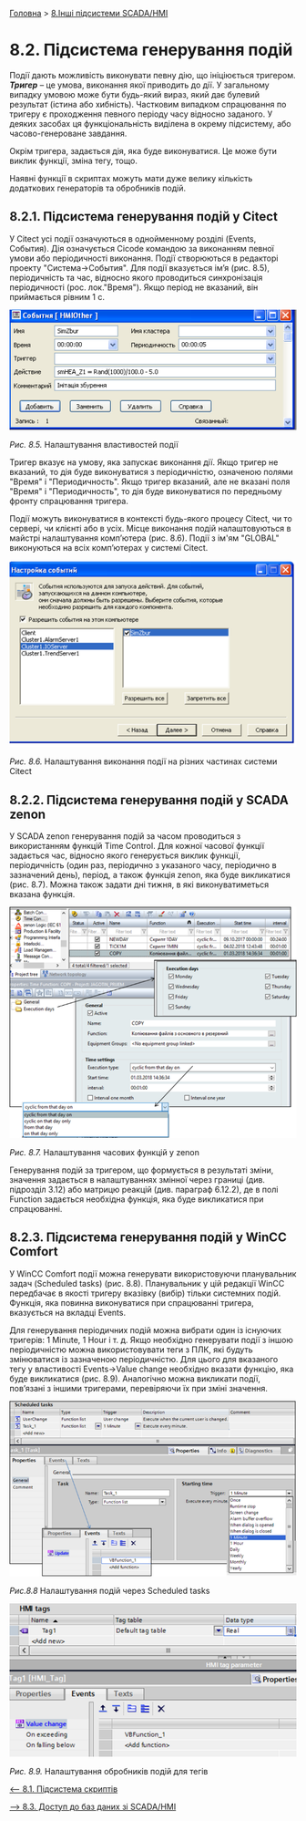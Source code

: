 [Головна](README.md) > [8.Інші підсистеми SCADA/HMI](8.md)

# 8.2. Підсистема генерування подій

Події дають можливість виконувати певну дію, що ініціюється тригером. ***Тригер*** – це умова, виконання якої приводить до дії. У загальному випадку умовою може бути будь-який вираз, який дає булевий результат (істина або хибність). Частковим випадком спрацювання по тригеру є проходження певного періоду часу відносно заданого. У деяких засобах ця функціональність виділена в окрему підсистему, або часово-генероване завдання. 

Окрім тригера, задається дія, яка буде виконуватися. Це може бути виклик функції, зміна тегу, тощо. 

Наявні функції в скриптах можуть мати дуже велику кількість додаткових генераторів та обробників подій. 

## 8.2.1. Підсистема генерування подій у Citect 

У Citect усі події означуються в однойменному розділі (Events, События). Дія означується Cicode командою за виконанням певної умови або періодичності виконання. Події створюються в редакторі проекту "Система->События". Для події вказується ім’я (рис. 8.5), періодичність та час, відносно якого проводиться синхронізація періодичності (рос. лок."Время"). Якщо період не вказаний, він приймається рівним 1 с. 

<a href="media8/8_5.png" target="_blank"><img src="media8/8_5.png"/></a>             

*Рис. 8.5.* Налаштування властивостей події

Тригер вказує на умову, яка запускає виконання дії. Якщо тригер не вказаний, то дія буде виконуватися з періодичністю, означеною полями "Время" і "Перио­дичность". Якщо тригер вказаний, але не вказані поля "Время" і "Периодичность", то дія буде виконуватися по передньому фронту спрацювання тригера.

Події можуть виконуватися в контексті будь-якого процесу Citect, чи то сервері, чи клієнті або в усіх. Місце виконання подій налаштовуються в майстрі налаштування комп’ютера (рис. 8.6). Події з ім'ям "GLOBAL" виконуються на всіх комп’ютерах у системі Citect. 

<a href="media8/8_6.png" target="_blank"><img src="media8/8_6.png"/></a> 

*Рис. 8.6.* Налаштування виконання події на різних частинах системи Citect

## 8.2.2. Підсистема генерування подій у SCADA zenon 

У SCADA zenon генерування подій за часом проводиться з використанням функцій Time Control. Для кожної часової функції задається час, відносно якого генерується виклик функції, періодичність (один раз, періодично з указаного часу, періодично в зазначений день), період, а також функція zenon, яка буде викликатися (рис. 8.7). Можна також задати дні тижня, в які виконуватиметься вказана функція. 

<a href="media8/8_7.png" target="_blank"><img src="media8/8_7.png"/></a> 

*Рис. 8.7.* Налаштування часових функцій у zenon

Генерування подій за тригером, що формується в результаті зміни, значення задається в налаштуваннях змінної через границі (див. підрозділ 3.12) або матрицю реакцій (див. параграф 6.12.2), де в полі Function задається необхідна функція, яка буде викликатися при спрацюванні. 

## 8.2.3. Підсистема генерування подій у WinCC Comfort

У WinCC Comfort події можна генерувати використовуючи планувальник задач (Scheduled tasks) (рис. 8.8). Планувальник у цій редакції WinCC передбачає в якості тригеру вказівку (вибір) тільки системних подій. Функція, яка повинна виконуватися при спрацюванні тригера, вказується на вкладці Events.

Для генерування періодичних подій можна вибрати один із існуючих тригерів: 1 Minute, 1 Hour і т. д. Якщо необхідно генерувати події з іншою періодичністю можна використовувати теги з ПЛК, які будуть змінюватися із зазначеною періодичністю. Для цього для вказаного тегу у властивості Events->Value change необхідно вказати функцію, яка буде викликатися (рис. 8.9). Аналогічно можна викликати події, пов’язані з іншими тригерами, перевіряючи їх при зміні значення. 

<a href="media8/8_8.png" target="_blank"><img src="media8/8_8.png"/></a> 

*Рис.8.8* Налаштування подій через Scheduled tasks 

<a href="media8/8_9.png" target="_blank"><img src="media8/8_9.png"/></a> 

*Рис. 8.9.* Налаштування обробників подій для тегів 

[<-- 8.1. Підсистема скриптів](8_1.md)

[--> 8.3. Доступ до баз даних зі SCADA/HMI](8_3.md)
